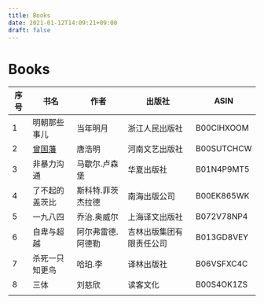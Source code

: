 ```yaml
---
title: Books
date: 2021-01-12T14:09:21+09:00
draft: false
---
```


# Books

| 序号 | 书名             | 作者              | 出版社                   | ASIN       |
|------|------------------|-------------------|--------------------------|------------|
| 1    | 明朝那些事儿     | 当年明月          | 浙江人民出版社           | B00CIHXOOM |
| 2    | [曾国藩](曾国藩) | 唐浩明            | 河南文艺出版社           | B00SUTCHCW |
| 3    | 非暴力沟通       | 马歇尔.卢森堡     | 华夏出版社               | B01N4P9MT5 |
| 4    | 了不起的盖茨比   | 斯科特.菲茨杰拉德 | 南海出版公司             | B00EK865WK |
| 5    | 一九八四         | 乔治.奥威尔       | 上海译文出版社           | B072V78NP4 |
| 6    | 自卑与超越       | 阿尔弗雷德.阿德勒 | 吉林出版集团有限责任公司 | B013GD8VEY |
| 7    | 杀死一只知更鸟   | 哈珀.李           | 译林出版社               | B06VSFXC4C |
| 8    | 三体             | 刘慈欣            | 读客文化                 | B00S4OK1ZS |
|      |                  |                   |                          |            |

